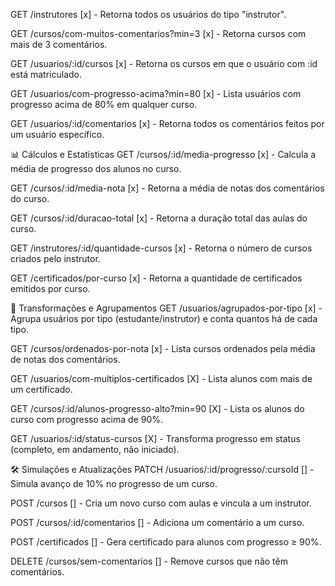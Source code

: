 GET /instrutores [x] - Retorna todos os usuários do tipo "instrutor".

GET /cursos/com-muitos-comentarios?min=3 [x] - Retorna cursos com mais de 3 comentários.

GET /usuarios/:id/cursos [x] - Retorna os cursos em que o usuário com :id está matriculado.

GET /usuarios/com-progresso-acima?min=80 [x] - Lista usuários com progresso acima de 80% em qualquer curso.

GET /usuarios/:id/comentarios [x] - Retorna todos os comentários feitos por um usuário específico.

📊 Cálculos e Estatísticas
GET /cursos/:id/media-progresso [x] - Calcula a média de progresso dos alunos no curso.

GET /cursos/:id/media-nota [x] - Retorna a média de notas dos comentários do curso.

GET /cursos/:id/duracao-total [x] - Retorna a duração total das aulas do curso.

GET /instrutores/:id/quantidade-cursos [x] - Retorna o número de cursos criados pelo instrutor.

GET /certificados/por-curso [x] - Retorna a quantidade de certificados emitidos por curso.

🧩 Transformações e Agrupamentos
GET /usuarios/agrupados-por-tipo [x] - Agrupa usuários por tipo (estudante/instrutor) e conta quantos há de cada tipo.

GET /cursos/ordenados-por-nota [x] - Lista cursos ordenados pela média de notas dos comentários.

GET /usuarios/com-multiplos-certificados [X] - Lista alunos com mais de um certificado.

GET /cursos/:id/alunos-progresso-alto?min=90 [X] - Lista os alunos do curso com progresso acima de 90%.

GET /usuarios/:id/status-cursos [X] - Transforma progresso em status (completo, em andamento, não iniciado).

🛠️ Simulações e Atualizações
PATCH /usuarios/:id/progresso/:cursoId [] - Simula avanço de 10% no progresso de um curso.

POST /cursos [] - Cria um novo curso com aulas e vincula a um instrutor.

POST /cursos/:id/comentarios [] - Adiciona um comentário a um curso.

POST /certificados [] - Gera certificado para alunos com progresso ≥ 90%.

DELETE /cursos/sem-comentarios [] - Remove cursos que não têm comentários.